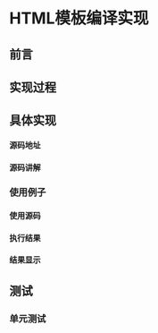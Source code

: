 # HTML模板编译实现

## 前言

## 实现过程

## 具体实现

#### 源码地址

#### 源码讲解

### 使用例子

#### 使用源码

#### 执行结果

#### 结果显示

## 测试

### 单元测试